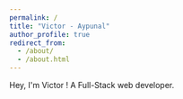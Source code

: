 ```yaml
---
permalink: /
title: "Victor - Aypunal"
author_profile: true
redirect_from: 
  - /about/
  - /about.html
---
```

Hey, I'm Victor ! A Full-Stack web developer.